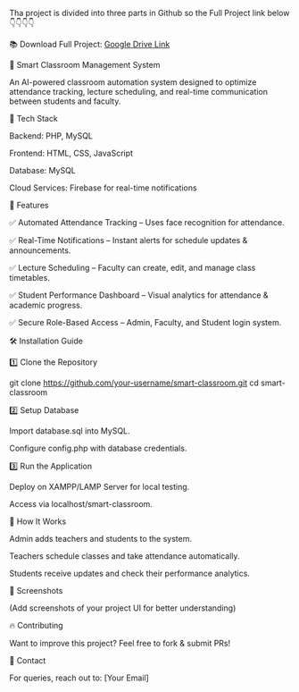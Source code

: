 Tha project is divided into three parts in Github so the Full Project link below 👇👇👇👇

📚 Download Full Project: [Google Drive Link](https://drive.google.com/file/d/1yPhITPcn335K9GLo1VWZmGLRlqgb-ePT/view?usp=sharing)

🏰 Smart Classroom Management System

An AI-powered classroom automation system designed to optimize attendance tracking, lecture scheduling, and real-time communication between students and faculty.

📌 Tech Stack

Backend: PHP, MySQL

Frontend: HTML, CSS, JavaScript

Database: MySQL

Cloud Services: Firebase for real-time notifications

🚀 Features

✅ Automated Attendance Tracking – Uses face recognition for attendance.

✅ Real-Time Notifications – Instant alerts for schedule updates & announcements.

✅ Lecture Scheduling – Faculty can create, edit, and manage class timetables.

✅ Student Performance Dashboard – Visual analytics for attendance & academic progress.

✅ Secure Role-Based Access – Admin, Faculty, and Student login system.

🛠️ Installation Guide

1️⃣ Clone the Repository

git clone https://github.com/your-username/smart-classroom.git
cd smart-classroom

2️⃣ Setup Database

Import database.sql into MySQL.

Configure config.php with database credentials.

3️⃣ Run the Application

Deploy on XAMPP/LAMP Server for local testing.

Access via localhost/smart-classroom.

📌 How It Works

Admin adds teachers and students to the system.

Teachers schedule classes and take attendance automatically.

Students receive updates and check their performance analytics.

📌 Screenshots

(Add screenshots of your project UI for better understanding)

🔥 Contributing

Want to improve this project? Feel free to fork & submit PRs!

📩 Contact

For queries, reach out to: [Your Email]
